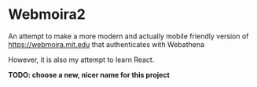 # Webmoira2

An attempt to make a more modern and actually mobile friendly version of https://webmoira.mit.edu that authenticates with Webathena

However, it is also my attempt to learn React.

**TODO: choose a new, nicer name for this project**
